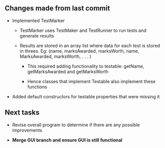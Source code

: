 ## Changes made from last commit


- Implemented TestMarker
    
    - TestMarker uses TestMaker and TestRunner to run tests and generate results
 
  - Results are stored in an array list where data for each test is stored in threes. Eg: (name, marksAwarded, marksWorth, name, MarksAwarded, marksWorth, . . . )
 
    - This required adding functionality to testable: getName, getMarksAwarded and getMarksWorth
   
    - Hence classes that implement Testable also implement these functions

- Added default constructors for testable properties that were missing it


## Next tasks


- Revise overall program to determine if there are any possible improvements

- **Merge GUI branch and ensure GUI is still functional**

